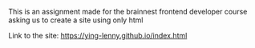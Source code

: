 This is an assignment made for the brainnest frontend developer course asking us to create a site using only html

Link to the site: https://ying-lenny.github.io/index.html